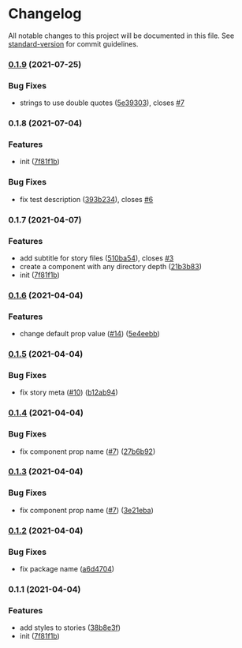 # Changelog

All notable changes to this project will be documented in this file. See [standard-version](https://github.com/conventional-changelog/standard-version) for commit guidelines.

### [0.1.9](https://github.com/mkinfrared/rcg-tool/compare/v0.1.8...v0.1.9) (2021-07-25)


### Bug Fixes

* strings to use double quotes ([5e39303](https://github.com/mkinfrared/rcg-tool/commit/5e3930383aaa4b52d9a617da036a4676f9b26d69)), closes [#7](https://github.com/mkinfrared/rcg-tool/issues/7)

### 0.1.8 (2021-07-04)


### Features

* init ([7f81f1b](https://github.com/mkinfrared/rcg-tool/commit/7f81f1bfeba52718ed53f5b2b4aad7d66267cb9e))


### Bug Fixes

* fix test description ([393b234](https://github.com/mkinfrared/rcg-tool/commit/393b234b10b67673f3c55b87f24a4b121fbb9dcf)), closes [#6](https://github.com/mkinfrared/rcg-tool/issues/6)

### 0.1.7 (2021-04-07)


### Features

* add subtitle for story files ([510ba54](https://github.com/mkinfrared/rcg-tool/commit/510ba5477f3bdac13a83808608d8f7899dd30101)), closes [#3](https://github.com/mkinfrared/rcg-tool/issues/3)
* create a component with any directory depth ([21b3b83](https://github.com/mkinfrared/rcg-tool/commit/21b3b83d3ac9f0d232af8cf3c9403493d478d033))
* init ([7f81f1b](https://github.com/mkinfrared/rcg-tool/commit/7f81f1bfeba52718ed53f5b2b4aad7d66267cb9e))

### [0.1.6](https://github.com/mkinfrared/react-component-generator/compare/v0.1.1...v0.1.6) (2021-04-04)


### Features

* change default prop value ([#14](https://github.com/mkinfrared/react-component-generator/issues/14)) ([5e4eebb](https://github.com/mkinfrared/react-component-generator/commit/5e4eebb3d2efb5fdb64f20746ca6bc50a28c49c3))

### [0.1.5](https://github.com/mkinfrared/react-component-generator/compare/v0.1.1...v0.1.5) (2021-04-04)


### Bug Fixes

* fix story meta ([#10](https://github.com/mkinfrared/react-component-generator/issues/10)) ([b12ab94](https://github.com/mkinfrared/react-component-generator/commit/b12ab94c5b241a814c2f3ce9000bb65f2a9a9911))

### [0.1.4](https://github.com/mkinfrared/react-component-generator/compare/v0.1.1...v0.1.4) (2021-04-04)


### Bug Fixes

* fix component prop name ([#7](https://github.com/mkinfrared/react-component-generator/issues/7)) ([27b6b92](https://github.com/mkinfrared/react-component-generator/commit/27b6b923cae9339aadd9b316f57c28d5e4a863f7))

### [0.1.3](https://github.com/mkinfrared/react-component-generator/compare/v0.1.2...v0.1.3) (2021-04-04)


### Bug Fixes

* fix component prop name ([#7](https://github.com/mkinfrared/react-component-generator/issues/7)) ([3e21eba](https://github.com/mkinfrared/react-component-generator/commit/3e21eba9dcc8de2e0d38e94756d76c3a96cd58ee))

### [0.1.2](https://github.com/mkinfrared/react-component-generator/compare/v0.1.1...v0.1.2) (2021-04-04)


### Bug Fixes

* fix package name ([a6d4704](https://github.com/mkinfrared/react-component-generator/commit/a6d4704259944b8d2476d1d90893a0bcbe43b6d5))

### 0.1.1 (2021-04-04)


### Features

* add styles to stories ([38b8e3f](https://github.com/mkinfrared/react-component-generator/commit/38b8e3f5a8d92fc6338fe6ecc26246103da65f94))
* init ([7f81f1b](https://github.com/mkinfrared/react-component-generator/commit/7f81f1bfeba52718ed53f5b2b4aad7d66267cb9e))
